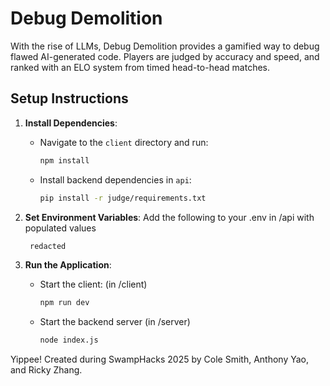 # Debug Demolition

With the rise of LLMs, Debug Demolition provides a gamified way to debug flawed AI-generated code. Players are judged by accuracy and speed, and ranked with an ELO system from timed head-to-head matches.

## Setup Instructions

1. **Install Dependencies**:

   - Navigate to the `client` directory and run:
     ```bash
     npm install
     ```
   - Install backend dependencies in `api`:
     ```bash
     pip install -r judge/requirements.txt
     ```

2. **Set Environment Variables**:
   Add the following to your .env in /api with populated values

   ```bash
    redacted
   ```

3. **Run the Application**:
   - Start the client: (in /client)
     ```bash
     npm run dev
     ```
   - Start the backend server (in /server)
     ```bash
     node index.js
     ```

Yippee! Created during SwampHacks 2025 by Cole Smith, Anthony Yao, and Ricky Zhang.
